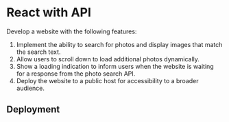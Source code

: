 # React with API

Develop a website with the following features:

1.  Implement the ability to search for photos and display images that match the search text.
2.  Allow users to scroll down to load additional photos dynamically.
3.  Show a loading indication to inform users when the website is waiting for a response from the photo search API.
4.  Deploy the website to a public host for accessibility to a broader audience.

## Deployment
